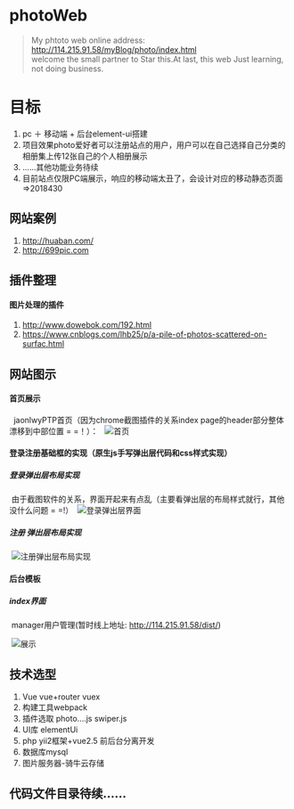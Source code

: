 # photoWeb
> My phtoto web online address: http://114.215.91.58/myBlog/photo/index.html  
welcome the small partner to Star this.At last, this web Just learning, not doing business.
# 目标
 1. pc ＋ 移动端 + 后台element-ui搭建
 2. 项目效果photo爱好者可以注册站点的用户，用户可以在自己选择自己分类的相册集上传12张自己的个人相册展示
 3. ......其他功能业务待续
 4. 目前站点仅限PC端展示，响应的移动端太丑了，会设计对应的移动静态页面=>2018430
## 网站案例
 1. http://huaban.com/
 2. http://699pic.com


## 插件整理
 #### 图片处理的插件
  1. http://www.dowebok.com/192.html 
  2. https://www.cnblogs.com/lhb25/p/a-pile-of-photos-scattered-on-surfac.html
## 网站图示
#### 首页展示
   jaonlwyPTP首页（因为chrome截图插件的关系index page的header部分整体漂移到中部位置 = =！）： 
   ![首页](http://114.215.91.58/Blog//static/userImages/20180426/1524713957268002903.jpg "ptp")
   
#### 登录注册基础框的实现（原生js手写弹出层代码和css样式实现）
 ##### 登录弹出层布局实现
  由于截图软件的关系，界面开起来有点乱（主要看弹出层的布局样式就行，其他没什么问题 = =!）
  ![登录弹出层界面](http://114.215.91.58/Blog//static/userImages/20180428/1524907793884082881.jpg)
 ##### 注册 弹出层布局实现
  ![注册弹出层布局实现](http://114.215.91.58/Blog//static/userImages/20180428/1524910398275058438.jpg)
#### 后台模板
 ##### index界面
  manager用户管理(暂时线上地址: http://114.215.91.58/dist/)
  
  ![展示](http://114.215.91.58/Blog//static/userImages/20180502/1525253598129069142.jpg)
## 技术选型
 1. Vue vue+router vuex 
 2. 构建工具webpack
 3. 插件选取 photo....js swiper.js 
 4. UI库 elementUi 
 5. php yii2框架+vue2.5 前后台分离开发
 6. 数据库mysql 
 7. 图片服务器-骑牛云存储
 
## 代码文件目录待续......

